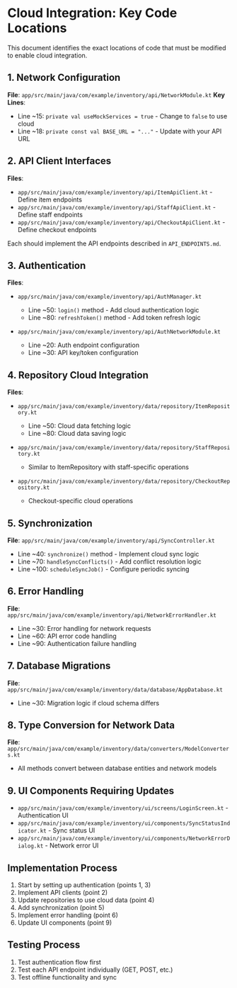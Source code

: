 # Cloud Integration: Key Code Locations

This document identifies the exact locations of code that must be modified to enable cloud integration.

## 1. Network Configuration

**File**: `app/src/main/java/com/example/inventory/api/NetworkModule.kt`
**Key Lines**:
- Line ~15: `private val useMockServices = true` - Change to `false` to use cloud
- Line ~18: `private const val BASE_URL = "..."` - Update with your API URL

## 2. API Client Interfaces

**Files**:
- `app/src/main/java/com/example/inventory/api/ItemApiClient.kt` - Define item endpoints
- `app/src/main/java/com/example/inventory/api/StaffApiClient.kt` - Define staff endpoints
- `app/src/main/java/com/example/inventory/api/CheckoutApiClient.kt` - Define checkout endpoints

Each should implement the API endpoints described in `API_ENDPOINTS.md`.

## 3. Authentication

**Files**:
- `app/src/main/java/com/example/inventory/api/AuthManager.kt`
  - Line ~50: `login()` method - Add cloud authentication logic
  - Line ~80: `refreshToken()` method - Add token refresh logic

- `app/src/main/java/com/example/inventory/api/AuthNetworkModule.kt`
  - Line ~20: Auth endpoint configuration
  - Line ~30: API key/token configuration

## 4. Repository Cloud Integration

**Files**:
- `app/src/main/java/com/example/inventory/data/repository/ItemRepository.kt`
  - Line ~50: Cloud data fetching logic
  - Line ~80: Cloud data saving logic
  
- `app/src/main/java/com/example/inventory/data/repository/StaffRepository.kt`
  - Similar to ItemRepository with staff-specific operations
  
- `app/src/main/java/com/example/inventory/data/repository/CheckoutRepository.kt`
  - Checkout-specific cloud operations

## 5. Synchronization

**File**: `app/src/main/java/com/example/inventory/api/SyncController.kt`
- Line ~40: `synchronize()` method - Implement cloud sync logic
- Line ~70: `handleSyncConflicts()` - Add conflict resolution logic
- Line ~100: `scheduleSyncJob()` - Configure periodic syncing

## 6. Error Handling

**File**: `app/src/main/java/com/example/inventory/api/NetworkErrorHandler.kt`
- Line ~30: Error handling for network requests
- Line ~60: API error code handling
- Line ~90: Authentication failure handling

## 7. Database Migrations

**File**: `app/src/main/java/com/example/inventory/data/database/AppDatabase.kt`
- Line ~30: Migration logic if cloud schema differs

## 8. Type Conversion for Network Data

**File**: `app/src/main/java/com/example/inventory/data/converters/ModelConverters.kt`
- All methods convert between database entities and network models

## 9. UI Components Requiring Updates

- `app/src/main/java/com/example/inventory/ui/screens/LoginScreen.kt` - Authentication UI
- `app/src/main/java/com/example/inventory/ui/components/SyncStatusIndicator.kt` - Sync status UI
- `app/src/main/java/com/example/inventory/ui/components/NetworkErrorDialog.kt` - Network error UI

## Implementation Process

1. Start by setting up authentication (points 1, 3)
2. Implement API clients (point 2)
3. Update repositories to use cloud data (point 4)
4. Add synchronization (point 5)
5. Implement error handling (point 6)
6. Update UI components (point 9)

## Testing Process

1. Test authentication flow first
2. Test each API endpoint individually (GET, POST, etc.)
3. Test offline functionality and sync 